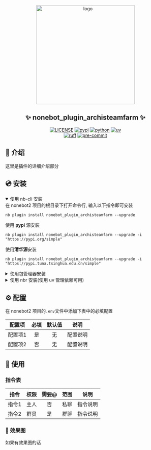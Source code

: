 <div align="center">
    <a href="https://v2.nonebot.dev/store">
    <img src="https://raw.githubusercontent.com/fllesser/nonebot-plugin-template/refs/heads/resource/.docs/NoneBotPlugin.svg" width="310" alt="logo"></a>

## ✨ nonebot_plugin_archisteamfarm ✨
[![LICENSE](https://img.shields.io/github/license/ANGJustinl/nonebot_plugin_archisteamfarm.svg)](./LICENSE)
[![pypi](https://img.shields.io/pypi/v/nonebot_plugin_archisteamfarm.svg)](https://pypi.python.org/pypi/nonebot_plugin_archisteamfarm)
[![python](https://img.shields.io/badge/python-3.10|3.11|3.12|3.13-blue.svg)](https://www.python.org)
[![uv](https://img.shields.io/badge/package%20manager-uv-black?style=flat-square&logo=uv)](https://github.com/astral-sh/uv)
<br/>
[![ruff](https://img.shields.io/badge/code%20style-ruff-black?style=flat-square&logo=ruff)](https://github.com/astral-sh/ruff)
[![pre-commit](https://results.pre-commit.ci/badge/github/ANGJustinl/nonebot_plugin_archisteamfarm/master.svg)](https://results.pre-commit.ci/latest/github/ANGJustinl/nonebot_plugin_archisteamfarm/master)

</div>

## 📖 介绍

这里是插件的详细介绍部分

## 💿 安装

<details open>
<summary>使用 nb-cli 安装</summary>
在 nonebot2 项目的根目录下打开命令行, 输入以下指令即可安装

    nb plugin install nonebot_plugin_archisteamfarm --upgrade
使用 **pypi** 源安装

    nb plugin install nonebot_plugin_archisteamfarm --upgrade -i "https://pypi.org/simple"
使用**清华源**安装

    nb plugin install nonebot_plugin_archisteamfarm --upgrade -i "https://pypi.tuna.tsinghua.edu.cn/simple"


</details>

<details>
<summary>使用包管理器安装</summary>
在 nonebot2 项目的插件目录下, 打开命令行, 根据你使用的包管理器, 输入相应的安装命令

<details open>
<summary>uv</summary>

    uv add nonebot_plugin_archisteamfarm
安装仓库 master 分支

    uv add git+https://github.com/ANGJustinl/nonebot_plugin_archisteamfarm@master
</details>

<details>
<summary>pdm</summary>

    pdm add nonebot_plugin_archisteamfarm
安装仓库 master 分支

    pdm add git+https://github.com/ANGJustinl/nonebot_plugin_archisteamfarm@master
</details>
<details>
<summary>poetry</summary>

    poetry add nonebot_plugin_archisteamfarm
安装仓库 master 分支

    poetry add git+https://github.com/ANGJustinl/nonebot_plugin_archisteamfarm@master
</details>

打开 nonebot2 项目根目录下的 `pyproject.toml` 文件, 在 `[tool.nonebot]` 部分追加写入

    plugins = ["nonebot_plugin_archisteamfarm"]

</details>

<details>
<summary>使用 nbr 安装(使用 uv 管理依赖可用)</summary>

[nbr](https://github.com/fllesser/nbr) 是一个基于 uv 的 nb-cli，可以方便地管理 nonebot2

    nbr plugin install nonebot_plugin_archisteamfarm
使用 **pypi** 源安装

    nbr plugin install nonebot_plugin_archisteamfarm -i "https://pypi.org/simple"
使用**清华源**安装

    nbr plugin install nonebot_plugin_archisteamfarm -i "https://pypi.tuna.tsinghua.edu.cn/simple"

</details>


## ⚙️ 配置

在 nonebot2 项目的`.env`文件中添加下表中的必填配置

| 配置项  | 必填  | 默认值 |   说明   |
| :-----: | :---: | :----: | :------: |
| 配置项1 |  是   |   无   | 配置说明 |
| 配置项2 |  否   |   无   | 配置说明 |

## 🎉 使用
### 指令表
| 指令  | 权限  | 需要@ | 范围  |   说明   |
| :---: | :---: | :---: | :---: | :------: |
| 指令1 | 主人  |  否   | 私聊  | 指令说明 |
| 指令2 | 群员  |  是   | 群聊  | 指令说明 |

### 🎨 效果图
如果有效果图的话
